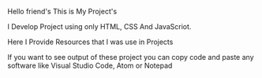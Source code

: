 
Hello friend's This is My Project's

I Develop Project using only HTML, CSS And JavaScriot.

Here  I  Provide Resources that I was use in Projects

If you want to see output of these project you can copy code and paste any software like Visual Studio Code, Atom or Notepad
